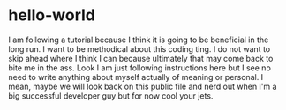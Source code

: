 # hello-world
I am following a tutorial because I think it is going to be beneficial in the long run.  I want to be methodical about this coding ting.  I do not want to skip ahead where I think I can because ultimately that may come back to bite me in the ass.
Look I am just following instructions here but I see no need to write anything about myself actually of meaning or personal.  I mean, maybe we will look back on this public file and nerd out when I'm a big successful developer guy but for now cool your jets.
